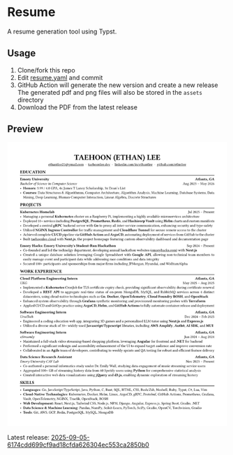 # Resume

A resume generation tool using Typst.

## Usage

1. Clone/fork this repo
2. Edit [resume.yaml](./resume.yaml) and commit
3. GitHub Action will generate the new version and create a new release
   The generated pdf and png files will also be stored in the `assets` directory
4. Download the PDF from the latest release

## Preview

![resume](./assets/resume.png)

Latest release: [2025-09-05-6174cdd699cf9ad18cfda626304ec553ca2850b0](https://github.com/ethn1ee/resume/releases/tag/2025-09-05-6174cdd699cf9ad18cfda626304ec553ca2850b0)
